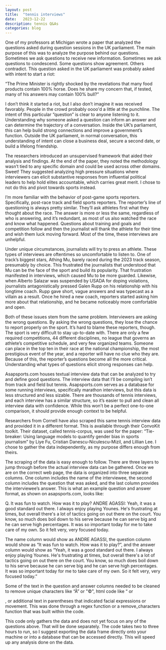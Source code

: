 ```yaml
---
layout: post
title:  "tennis interviews"
date:   2023-12-22
description: tennis Q&As
categories: blog
---
```

One of my professors at Michigan wrote a paper that analyzed the questions asked during question sessions in the UK parliament. The main purpose of this was to analyze the purpose behind our questions. Sometimes we ask questions to receive new information. Sometimes we ask questions to condescend. Some questions show agreement. Others contradict. This question asked in the UK parliament was probably asked with intent to start a riot:

“The Prime Minister is rightly shocked by the revelations that many food products contain 100% horse. Does he share my concern that, if tested, many of his answers may contain 100% bull?”

I don’t think it started a riot, but I also don’t imagine it was received favorably. People in the crowd probably oooo'd a little at the punchline. The intent of this particular “question” is clear to anyone listening to it. Understanding why someone asked a question can inform an answer and can determine the trajectory of a conversation. Inside the UK’s parliament, this can help build strong connections and improve a government’s function. Outside the UK parliament, in normal conversation, this understanding of intent can close a business deal, secure a second date, or build a lifelong friendship.

The researchers introduced an unsupervised framework that aided their analysis and findings. At the end of the paper, they noted the methodology wasn’t tied to any specific domain and could be used across other domains. Sweet! They suggested analyzing high pressure situations where interviewers can elicit substantive responses from influential political leaders to help hold elites accountable, which carries great merit. I chose to not do this and pivot towards sports instead.

I’m more familiar with the behavior of post-game sports reporters. Specifically, post-race track and field sports reporters. The reporter’s line of questioning is always pretty similar. They’ll ask athletes first what they thought about the race. The answer is more or less the same, regardless of who is answering, and it’s redundant, as most of us also watched the race and know what happened. Questions about training and goals and competition follow and then the journalist will thank the athlete for their time and wish them luck moving forward. Most of the time, these interviews are unhelpful.

Under unique circumstances, journalists will try to press an athlete. These types of interviews are oftentimes so uncomfortable to listen to. One of track’s biggest stars, Athing Mu, barely raced during the 2023 track season, presumably by choice. This frustrated the journalists that understood that Mu can be the face of the sport and build its popularity. That frustration manifested in interviews, which caused Mu to be more guarded. Likewise, when Alberto Salazar was suspended by USADA for doping violations, journalists antagonistically pressed Galen Rupp on his relationship with his longtime coach. Rupp gave short, vague answers and was typecast as a villain as a result. Once he hired a new coach, reporters started asking him more about that relationship, and he became noticeably more comfortable and open.

Both of these issues stem from the same problem. Interviewers are asking the wrong questions. By asking the wrong questions, they lose the chance to report properly on the sport. It’s hard to blame these reporters, though. The sport is very difficult to stay up-to-date with. There are only a few required competitions, 44 different disciplines, no league that governs an athlete’s competitive schedule, and very few organized teams. Someone can place in the top ten in their race at the national championship, the most prestigious event of the year, and a reporter will have no clue who they are. Because of this, the reporter’s questions become all the more critical. Understanding what types of questions elicit strong responses can help.

Asapsports.com houses textual interview data that can be analyzed to try and define good questions. The interview data that I’ll be compiling isn’t from track and field but tennis. Asapsports.com serves as a database for some running interviews, specifically marathon interviews, but this data is less structured and less sizable. There are thousands of tennis interviews, and each interview has a similar structure, so it’s easier to pull and clean all interview data with confidence. While this won’t be a perfect one-to-one comparison, it should provide enough context to be helpful.

Researchers from Cornell have also scraped this same tennis interview data and provided it in a different format. This is available through their ConvoKit toolkit. Their dataset, called tennis-corpus, was used for the paper: “Tie-breaker: Using language models to quantify gender bias in sports journalism” by Liye Fu, Cristian Danescu-Niculescu-Mizil, and Lillian Lee. I chose to gather the data independently, as my purpose differs enough from theirs.

The scraping of the data is easy enough to follow. There are three layers to jump through before the actual interview data can be gathered. Once we are on the correct web page, the data is organized into three separate columns. One column includes the name of the interviewee, the second column includes the question that was asked, and the last column provides the interviewee’s answer. This is what an example question and answer format, as shown on asapsports.com, looks like: 

Q. It was fun to watch. How was it to play?
ANDRE AGASSI: Yeah, it was a good standard out there. I always enjoy playing Younes. He's frustrating at times, but overall there's a lot of tactics going on out there on the court. You know, so much does boil down to his serve because he can serve big and he can serve high percentages. It was so important today for me to take care of my own. So it felt very, very focused today.

The name column would show as ANDRE AGASSI, the question column would show as “It was fun to watch. How was it to play?”, and the answer column would show as “Yeah, it was a good standard out there. I always enjoy playing Younes. He's frustrating at times, but overall there's a lot of tactics going on out there on the court. You know, so much does boil down to his serve because he can serve big and he can serve high percentages. It was so important today for me to take care of my own. So it felt very, very focused today.”

Some of the text in the question and answer columns needed to be cleaned to remove unique characters like “Ã” or "©", html code like “</strong> or <p>, or additional text in parentheses that indicated facial expressions or movement. This was done through a regex function or a remove_characters function that was built within the code.

This code only gathers the data and does not yet focus on any of the questions above. That will be done separately. The code takes two to three hours to run, so I suggest exporting the data frame directly onto your machine or into a database that can be accessed directly. This will speed up any analysis done on the data.
